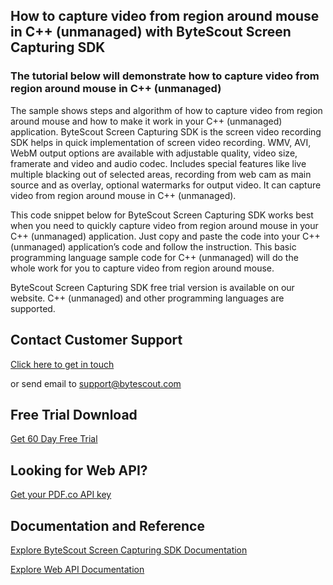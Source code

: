 ## How to capture video from region around mouse in C++ (unmanaged) with ByteScout Screen Capturing SDK

### The tutorial below will demonstrate how to capture video from region around mouse in C++ (unmanaged)

The sample shows steps and algorithm of how to capture video from region around mouse and how to make it work in your C++ (unmanaged) application. ByteScout Screen Capturing SDK is the screen video recording SDK helps in quick implementation of screen video recording. WMV, AVI, WebM output options are available with adjustable quality, video size, framerate and video and audio codec. Includes special features like live multiple blacking out of selected areas, recording from web cam as main source and as overlay, optional watermarks for output video. It can capture video from region around mouse in C++ (unmanaged).

This code snippet below for ByteScout Screen Capturing SDK works best when you need to quickly capture video from region around mouse in your C++ (unmanaged) application. Just copy and paste the code into your C++ (unmanaged) application’s code and follow the instruction. This basic programming language sample code for C++ (unmanaged) will do the whole work for you to capture video from region around mouse.

ByteScout Screen Capturing SDK free trial version is available on our website. C++ (unmanaged) and other programming languages are supported.

## Contact Customer Support

[Click here to get in touch](https://bytescout.zendesk.com/hc/en-us/requests/new?subject=ByteScout%20Screen%20Capturing%20SDK%20Question)

or send email to [support@bytescout.com](mailto:support@bytescout.com?subject=ByteScout%20Screen%20Capturing%20SDK%20Question) 

## Free Trial Download

[Get 60 Day Free Trial](https://bytescout.com/download/web-installer?utm_source=github-readme)

## Looking for Web API? 

[Get your PDF.co API key](https://pdf.co/documentation/api?utm_source=github-readme)

## Documentation and Reference

[Explore ByteScout Screen Capturing SDK Documentation](https://bytescout.com/documentation/index.html?utm_source=github-readme)

[Explore Web API Documentation](https://pdf.co/documentation/api?utm_source=github-readme)